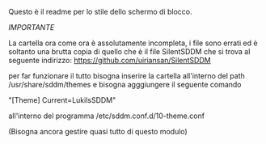 Questo è il readme per lo stile dello schermo di blocco.

*IMPORTANTE*

La cartella ora come ora è assolutamente incompleta, i file sono errati ed è soltanto una brutta copia di quello che è il file SilentSDDM che si trova al seguente indirizzo: https://github.com/uiriansan/SilentSDDM

per far funzionare il tutto bisogna inserire la cartella all'interno del path /usr/share/sddm/themes e bisogna agggiungere il seguente comando

"[Theme]
Current=LukilsSDDM"

all'interno del programma /etc/sddm.conf.d/10-theme.conf

(Bisogna ancora gestire quasi tutto di questo modulo)